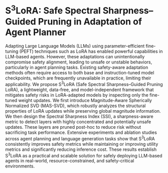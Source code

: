 # S<sup>3</sup>LoRA: Safe Spectral Sharpness–Guided Pruning in Adaptation of Agent Planner

Adapting Large Language Models (LLMs) using parameter-efficient fine-tuning (PEFT) techniques such as LoRA has enabled powerful capabilities in LLM-based agents. However, these adaptations can unintentionally compromise safety alignment, leading to unsafe or unstable behaviors, particularly in agent planning tasks. Existing safety-aware adaptation methods often require access to both base and instruction-tuned model checkpoints, which are frequently unavailable in practice, limiting their applicability. We propose S<sup>3</sup>LoRA (Safe Spectral Sharpness–Guided Pruning LoRA), a lightweight, data-free, and model-independent framework that mitigates safety risks in LoRA-adapted models by inspecting only the fine-tuned weight updates. We first introduce Magnitude-Aware Spherically Normalized SVD (MAS-SVD), which robustly analyzes the structural properties of LoRA updates while preserving global magnitude information. We then design the Spectral Sharpness Index (SSI), a sharpness-aware metric to detect layers with highly concentrated and potentially unsafe updates. These layers are pruned post-hoc to reduce risk without sacrificing task performance. Extensive experiments and ablation studies across agent planning and language generation tasks show that S<sup>3</sup>LoRA consistently improves safety metrics while maintaining or improving utility metrics and significantly reducing inference cost. These results establish S<sup>3</sup>LoRA as a practical and scalable solution for safely deploying LLM-based agents in real-world, resource-constrained, and safety-critical environments.
